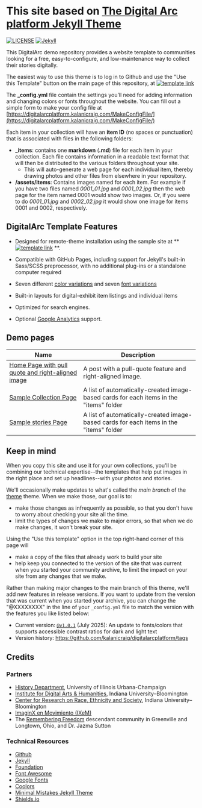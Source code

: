 # This site based on [The Digital Arc platform Jekyll Theme]([https://digital.kalanicraig.com/](http://digitalarcplatform.kalanicraig.com))

[![LICENSE](https://img.shields.io/badge/license-CC%20BY--NC--SA%204.0-blue)](https://raw.githubusercontent.com/kalanicraig/community-archive/main/LICENSE)
[![Jekyll](https://img.shields.io/badge/jekyll-%3E%3D%203.7-blue.svg)](https://jekyllrb.com/)

This DigitalArc demo repository provides a website template to communities looking for a free, easy-to-configure, and low-maintenance way to collect their stories digitally.

The easiest way to use this theme is to log in to Github and use the "Use this Template" button on the main page of this repository, at [![template link](https://github.com/DigitalArcPlatform/template/)](https://github.com/DigitalArcPlatform/template/)

The **_config.yml** file contain the settings you’ll need for adding information and changing colors or fonts throughout the website. You can fill out a simple form to make your config file at [https://digitalarcplatform.kalanicraig.com/MakeConfigFile/](https://digitalarcplatform.kalanicraig.com/MakeConfigFile/)

Each item in your collection will have an **item ID** (no spaces or punctuation) that is associated with files in the following folders:

-   **_items**: contains one **markdown** (**.md**) file for each item in your collection. Each file contains information in a readable text format that will then be distributed to the various folders throughout your site.
    -   This will auto-generate a web page for each individual item, thereby drawing photos and other files from elsewhere in your repository.
-   **/assets/items**: Contains images named for each item. For example if you have two files named *0001_01.jpg* and *0001_02.jpg* then the web page for the item named 0001 would show two images. Or, if you were to do *0001_01.jpg* and *0002_02.jpg* it would show one image for items 0001 and 0002, respectively.

## DigitalArc Template Features

- Designed for remote-theme installation using the sample site at **[![template link](https://github.com/DigitalArcPlatform/template/)](https://github.com/DigitalArcPlatform/template/)
**.
- Compatible with GitHub Pages, including support for Jekyll's built-in Sass/SCSS preprocessor, with no additional plug-ins or a standalone computer required
- Seven different [color variations](https://digitalarcplatform.github.io/documentation/docs/publishSite/basics/typefaceColor/) and seven [font variations](https://digitalarcplatform.github.io/documentation/docs/publishSite/basics/typefaceColor/)

- Built-in layouts for digital-exhibit item listings and individual items
- Optimized for search engines.
- Optional [Google Analytics](https://www.google.com/analytics/) support.

## Demo pages

| Name                                                   | Description                                                  |
| ------------------------------------------------------ | ------------------------------------------------------------ |
| [Home Page with pull quote and right-aligned image](/) | A post with a pull-quote feature and right-aligned image.    |
| [Sample Collection Page](/collection)                  | A list of automatically-created image-based cards for each items in the "items" folder |
| [Sample stories Page](/stories)                        | A list of automatically-created image-based cards for each items in the "items" folder |

## Keep in mind

When you copy this site and use it for your own collections, you'll be combining our technical expertise--the templates that help put images in the right place and set up headlines--with your photos and stories.

We'll occasionally make updates to what's called the *main branch* of the [theme]([https://github.com/kalanicraig/community-archive-jekyll](https://github.com/kalanicraig/digitalarcplatform)) theme. When we make those, our goal is to:

- make those changes as infrequently as possible, so that you don't have to worry about checking your site all the time.
- limit the types of changes we make to major errors, so that when we do make changes, it won't break your site.

Using the "Use this template" option in the top right-hand corner of this page will

- make a copy of the files that already work to build your site
- help keep you connected to the version of the site that was current when you started your community archive, to limit the impact on your site from any changes that we make.

Rather than making major changes to the main branch of this theme, we'll add new features in release versions. If you want to update from the version that was current when you started your archive, you can change the "@XXXXXXXX" in the line of your `_config.yml` file to match the version with the features you like listed below:

- Current version: [`@v1.0.1`]([https://github.com/kalanicraig/community-archive-jekyll/releases/tag/0.1.0](https://github.com/kalanicraig/digitalarcplatform/releases/tag/v1.0.1)) (July 2025): An update to fonts/colors that supports accessible contrast ratios for dark and light text
- Version history: https://github.com/kalanicraig/digitalarcplatform/tags

## Credits

### Partners

- [History Department](https://history.illinois.edu), University of Illinois Urbana-Champaign
- [Institute for Digital Arts & Humanities](https://idah.indiana.edu), Indiana University–Bloomington
- [Center for Research on Race, Ethnicity and Society](https://crres.indiana.edu), Indiana University–Bloomington
- [ImaginX en Movimiento (IXeM)](https://www.instagram.com/ixemcollective/?hl=en)
- The [Remembering Freedom](https://longtownhistory.github.io/) descendant community in Greenville and Longtown, Ohio, and Dr. Jazma Sutton

### Technical Resources

- [Github](http://github.com/)
- [Jekyll](http://jekyllrb.com/)
- [Foundation](http://foundation.zurb.com/)
- [Font Awesome](http://fontawesome.io/)
- [Google Fonts](http://fonts.google.com/)
- [Coolors](https://coolors.co)
- [Minimal Mistakes Jekyll Theme](https://mmistakes.github.io/minimal-mistakes/)
- [Shields.io](https://shields.io/category/coverage)
